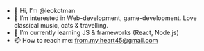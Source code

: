 - 👋 Hi, I’m @leokotman
- 👀 I’m interested in Web-development, game-development. Love classical music, cats & travelling.
- 🌱 I’m currently learning JS & frameworks (React, Node.js)
- 📫 How to reach me:
from.my.heart45@gmail.com

<!---
leokotman/leokotman is a ✨ special ✨ repository because its `README.md` (this file) appears on your GitHub profile.
You can click the Preview link to take a look at your changes.
--->
